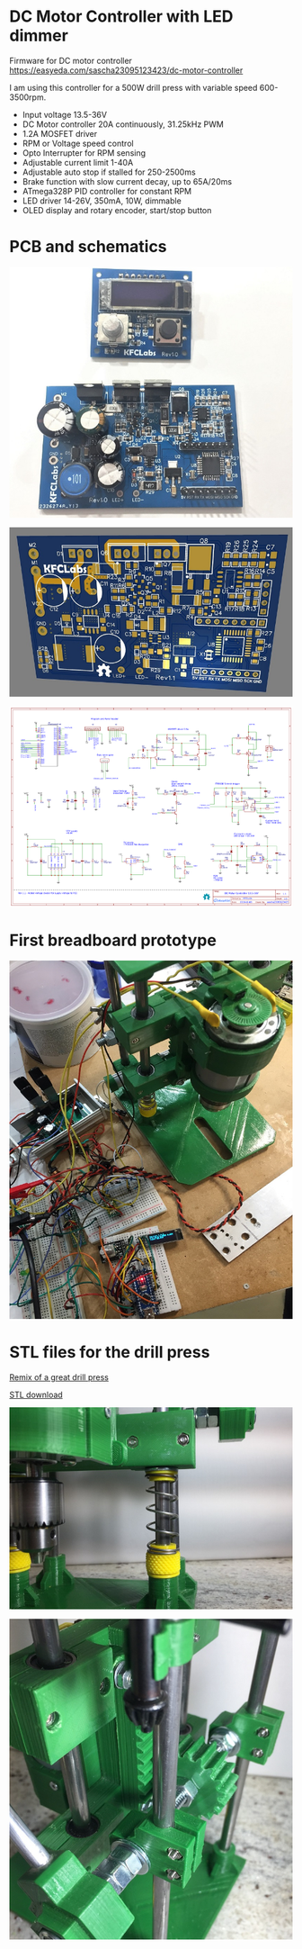 # DC Motor Controller with LED dimmer

Firmware for DC motor controller https://easyeda.com/sascha23095123423/dc-motor-controller

I am using this controller for a 500W drill press with variable speed 600-3500rpm.

* Input voltage 13.5-36V
* DC Motor controller 20A continuously, 31.25kHz PWM
* 1.2A MOSFET driver
* RPM or Voltage speed control
* Opto Interrupter for RPM sensing
* Adjustable current limit 1-40A
* Adjustable auto stop if stalled for 250-2500ms
* Brake function with slow current decay, up to 65A/20ms
* ATmega328P PID controller for constant RPM
* LED driver 14-26V, 350mA, 10W, dimmable
* OLED display and rotary encoder, start/stop button

# PCB and schematics

[![PCB Rev1.0](https://github.com/sascha432/motor_controller/blob/master/docs/images/pcb1_tn.jpg)](https://raw.githubusercontent.com/sascha432/motor_controller/master/docs/images/pcb1.jpg)

![PCB](https://github.com/sascha432/motor_controller/blob/master/docs/images/PCB.jpg)

[![Schematics](https://github.com/sascha432/motor_controller/blob/master/docs/images/schematics_tn.png)](https://raw.githubusercontent.com/sascha432/motor_controller/master/docs/images/schematics.png)

# First breadboard prototype

[![Prototype](https://github.com/sascha432/motor_controller/blob/master/docs/images/prototype_tn.jpg)](https://raw.githubusercontent.com/sascha432/motor_controller/master/docs/images/prototype.jpg)

# STL files for the drill press

[Remix of a great drill press](https://www.thingiverse.com/thing:3693804)

[STL download](https://raw.githubusercontent.com/sascha432/motor_controller/master/stl/drill_press_stl.zip)

[![Drill press 1](https://github.com/sascha432/motor_controller/blob/master/docs/images/dill_press_1_tn.jpg)](https://raw.githubusercontent.com/sascha432/motor_controller/master/docs/images/dill_press_1.jpg)

[![Drill press 2](https://github.com/sascha432/motor_controller/blob/master/docs/images/dill_press_2_tn.jpg)](https://raw.githubusercontent.com/sascha432/motor_controller/master/docs/images/dill_press_2.jpg)
